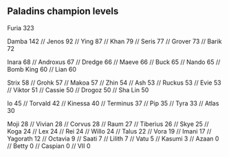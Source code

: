 <h2>Paladins champion levels</h2>

Furia     323

Damba     142 //
Jenos     92 //
Ying      87 //
Khan      79 //
Seris     77 //
Grover    73 //
Barik     72

Inara     68 //
Androxus  67 //
Dredge    66 //
Maeve     66 //
Buck      65 //
Nando     65 //
Bomb King 60 //
Lian      60

Strix     58 //
Grohk     57 //
Makoa     57 //
Zhin      54 //
Ash       53 //
Ruckus    53 //
Evie      53 //
Viktor    51 //
Cassie    50 //
Drogoz    50 //
Sha Lin   50

Io        45 //
Torvald   42 //
Kinessa   40 //
Terminus  37 //
Pip       35 //
Tyra      33 //
Atlas     30

Moji      28 //
Vivian    28 //
Corvus    28 //
Raum      27 //
Tiberius  26 //
Skye      25 //
Koga      24 //
Lex       24 //
Rei       24 //
Willo     24 //
Talus     22 //
Vora      19 //
Imani     17 //
Yagorath  12 //
Octavia   9 //
Saati     7 //
Lilith    7 //
Vatu      5 //
Kasumi    3 //
Azaan     0 //
Betty     0 //
Caspian   0 //
VII       0
